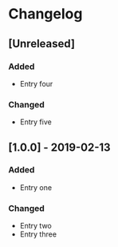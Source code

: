 # Changelog

## [Unreleased]
### Added
- Entry four

### Changed
- Entry five

## [1.0.0] - 2019-02-13
### Added
- Entry one

### Changed
- Entry two
- Entry three